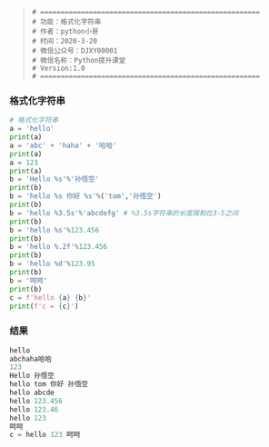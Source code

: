 > ```
> # ======================================================
> # 功能：格式化字符串
> # 作者：python小哥
> # 时间：2020-3-20
> # 微信公众号：DJXY00001
> # 微信名称：Python提升课堂
> # Version:1.0
> # ======================================================
> ```

### 格式化字符串

```python
# 格式化字符串
a = 'hello'
print(a)
a = 'abc' + 'haha' + '哈哈'
print(a)
a = 123
print(a)
b = 'Hello %s'%'孙悟空'
print(b)
b = 'hello %s 你好 %s'%('tom','孙悟空')
print(b)
b = 'hello %3.5s'%'abcdefg' # %3.5s字符串的长度限制在3-5之间
print(b)
b = 'hello %s'%123.456
print(b)
b = 'hello %.2f'%123.456
print(b)
b = 'hello %d'%123.95
print(b)
b = '呵呵'
print(b)
c = f'hello {a} {b}'
print(f'c = {c}')
```

### 结果

``` python
hello
abchaha哈哈
123
Hello 孙悟空
hello tom 你好 孙悟空
hello abcde
hello 123.456
hello 123.46
hello 123
呵呵
c = hello 123 呵呵
```

